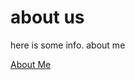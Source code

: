 <h1> about us </h1>

here is some info. about me 

<a href="index.md" title="Back to the home page">About Me</a>
